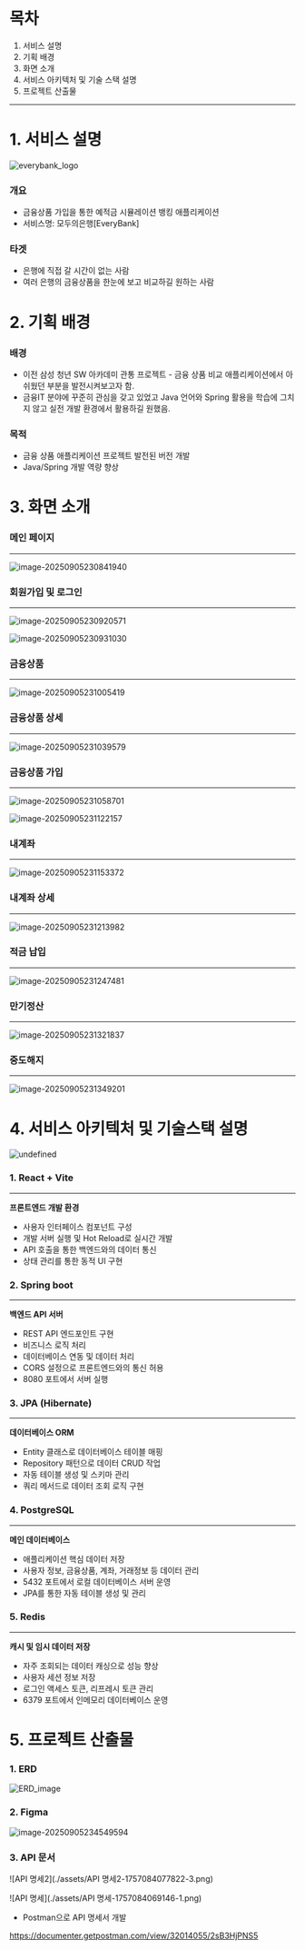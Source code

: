 # 목차

1. 서비스 설명
2. 기획 배경
3. 화면 소개
4. 서비스 아키텍처 및 기술 스택 설명
5. 프로젝트 산출물

---

# 1. 서비스 설명

![everybank_logo](./assets/everybank_logo-1757080724852-2.png)

### 개요

- 금융상품 가입을 통한 예적금 시뮬레이션 뱅킹 애플리케이션
- 서비스명: 모두의은행[EveryBank]



### 타겟

- 은행에 직접 갈 시간이 없는 사람
- 여러 은행의 금융상품을 한눈에 보고 비교하길 원하는 사람



# 2. 기획 배경

### 배경

- 이전 삼성 청년 SW 아카데미 관통 프로젝트 - 금융 상품 비교 애플리케이션에서 아쉬웠던 부분을 발전시켜보고자 함.
- 금융IT 분야에 꾸준히 관심을 갖고 있었고 Java 언어와 Spring 활용을 학습에 그치지 않고 실전 개발 환경에서 활용하길 원했음.

### 목적

- 금융 상품 애플리케이션 프로젝트 발전된 버전 개발
- Java/Spring 개발 역량 향상



# 3. 화면 소개

### 메인 페이지

---

![image-20250905230841940](./assets/image-20250905230841940-1757081324789-4-1757081326998-6.png)

### 회원가입 및 로그인

---

![image-20250905230920571](./assets/image-20250905230920571.png)

![image-20250905230931030](./assets/image-20250905230931030.png)



### 금융상품

---

![image-20250905231005419](./assets/image-20250905231005419.png)



### 금융상품 상세

---

![image-20250905231039579](./assets/image-20250905231039579.png)

### 금융상품 가입

---

![image-20250905231058701](./assets/image-20250905231058701.png)

![image-20250905231122157](./assets/image-20250905231122157.png)

### 내계좌

---

![image-20250905231153372](./assets/image-20250905231153372.png)

### 내계좌 상세

---

![image-20250905231213982](./assets/image-20250905231213982.png)

### 적금 납입

---

![image-20250905231247481](./assets/image-20250905231247481.png)

### 만기정산

---

![image-20250905231321837](./assets/image-20250905231321837.png)

### 중도해지

---

![image-20250905231349201](./assets/image-20250905231349201.png)



# 4. 서비스 아키텍처 및 기술스택 설명

![undefined](./assets/undefined-1757083074504-9.png)

### 1. React + Vite

---

**프론트엔드 개발 환경**

- 사용자 인터페이스 컴포넌트 구성
- 개발 서버 실행 및 Hot Reload로 실시간 개발
- API 호출을 통한 백엔드와의 데이터 통신
- 상태 관리를 통한 동적 UI 구현

### 2. Spring boot

---

**백엔드 API 서버**

- REST API 엔드포인트 구현
- 비즈니스 로직 처리
- 데이터베이스 연동 및 데이터 처리
- CORS 설정으로 프론트엔드와의 통신 허용
- 8080 포트에서 서버 실행

### 3. JPA (Hibernate)

---

**데이터베이스 ORM**

- Entity 클래스로 데이터베이스 테이블 매핑
- Repository 패턴으로 데이터 CRUD 작업
- 자동 테이블 생성 및 스키마 관리
- 쿼리 메서드로 데이터 조회 로직 구현

### 4. PostgreSQL

---

**메인 데이터베이스**

- 애플리케이션 핵심 데이터 저장
- 사용자 정보, 금융상품, 계좌, 거래정보 등 데이터 관리
- 5432 포트에서 로컬 데이터베이스 서버 운영
- JPA를 통한 자동 테이블 생성 및 관리

### 5. Redis

---

**캐시 및 임시 데이터 저장**

- 자주 조회되는 데이터 캐싱으로 성능 향상
- 사용자 세션 정보 저장
- 로그인 액세스 토큰, 리프레시 토큰 관리
- 6379 포트에서 인메모리 데이터베이스 운영



# 5. 프로젝트 산출물

### 1. ERD

![ERD_image](./assets/ERD_image.png)



### 2. Figma

![image-20250905234549594](./assets/image-20250905234549594.png)



### 3. API 문서

![API 명세2](./assets/API 명세2-1757084077822-3.png)

![API 명세](./assets/API 명세-1757084069146-1.png)

- Postman으로 API 명세서 개발

https://documenter.getpostman.com/view/32014055/2sB3HjPNS5
